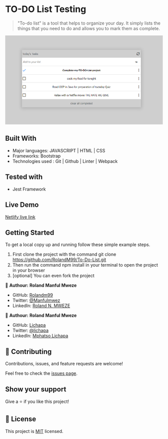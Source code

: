 # TO-DO List Testing 

> "To-do list" is a tool that helps to organize your day. It simply lists the things that you need to do and allows you to mark them as complete.

![screenshot](./screenshoot.PNG)

## Built With

- Major languages: JAVASCRIPT | HTML | CSS 
- Frameworks: Bootstrap
- Technologies used : Git | Github | Linter | Webpack

## Tested with
- Jest Framework

## Live Demo

[Netlify live link](https://todolist-by-rolandm.netlify.app/)


## Getting Started

To get a local copy up and running follow these simple example steps.

1. First clone the project with the command git clone https://github.com/RolandM99/To-Do-List.git
2. Then run the command npm install in your terminal to open the project in your browser
3. [optional] You can even fork the project

👤 **Authour:** **Roland Manful Mweze**

- GitHub: [Rolandm99](https://github.com/RolandM99)
- Twitter: [@Manfulmwez](https://twitter.com/ManfulMwez)
- LinkedIn: [Roland N. MWEZE](https://www.linkedin.com/in/roland-n-mweze-8b1045189/)

👤 **Authour:** **Roland Manful Mweze**

- GitHub: [Lichapa](https://github.com/Lichapa)
- Twitter: [@lichapa](https://twitter.com/)
- LinkedIn: [Mphatso Lichapa](https://www.linkedin.com/in/)
## 🤝 Contributing

Contributions, issues, and feature requests are welcome!

Feel free to check the [issues page](../../issues/).

## Show your support

Give a ⭐️ if you like this project!

## 📝 License

This project is [MIT](./MIT.md) licensed.

